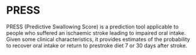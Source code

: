 # PRESS
PRESS (Predictive Swallowing Score) is a prediction tool applicable to people who suffered an ischaemic stroke leading to impaired oral intake. Given some clinical characteristics, it provides estimates of the probability to recover oral intake or return to prestroke diet 7 or 30 days after stroke. 
